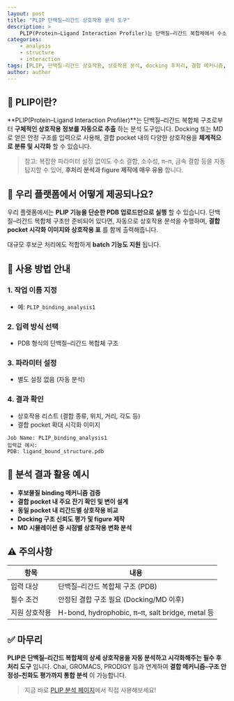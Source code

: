 ```yaml
---
layout: post
title: "PLIP 단백질–리간드 상호작용 분석 도구"
description: >
    PLIP(Protein–Ligand Interaction Profiler)는 단백질–리간드 복합체에서 수소 결합, 소수성 상호작용, π–π stacking 등 다양한 결합 유형을 자동으로 탐지하고 시각화해주는 상호작용 분석 도구입니다.
categories:
    - analysis
    - structure
    - interaction
tags: [PLIP, 단백질-리간드 상호작용, 상호작용 분석, docking 후처리, 결합 메커니즘, 구조 기반 분석]
author: author
---
```


## 🔬 PLIP이란?

\*\*PLIP(Protein–Ligand Interaction Profiler)\*\*는 단백질–리간드 복합체 구조로부터 **구체적인 상호작용 정보를 자동으로 추출** 하는 분석 도구입니다.
Docking 또는 MD로 얻은 안정 구조를 입력으로 사용해, 결합 pocket 내의 다양한 상호작용을 **체계적으로 분류 및 시각화** 할 수 있습니다.

> 참고: 복잡한 파라미터 설정 없이도 수소 결합, 소수성, π–π, 금속 결합 등을 자동 탐지할 수 있어, **후처리 분석과 figure 제작에 매우 유용** 합니다.

## 🧪 우리 플랫폼에서 어떻게 제공되나요?

우리 플랫폼에서는 **PLIP 기능을 단순한 PDB 업로드만으로 실행** 할 수 있습니다.
단백질–리간드 복합체 구조만 준비되어 있다면, 자동으로 상호작용 분석을 수행하며, **결합 pocket 시각화 이미지와 상호작용 표** 를 함께 출력해줍니다.

대규모 후보군 처리에도 적합하게 **batch 기능도 지원** 됩니다.

## 📝 사용 방법 안내

### 1. 작업 이름 지정

* 예: `PLIP_binding_analysis1`

### 2. 입력 방식 선택

* PDB 형식의 단백질–리간드 복합체 구조

### 3. 파라미터 설정

* 별도 설정 없음 (자동 분석)

### 4. 결과 확인

* 상호작용 리스트 (결합 종류, 위치, 거리, 각도 등)
* 결합 pocket 확대 시각화 이미지

```plaintext
Job Name: PLIP_binding_analysis1
입력값 예시:
PDB: ligand_bound_structure.pdb
```

## 🧬 분석 결과 활용 예시

* **후보물질 binding 메커니즘 검증**
* **결합 pocket 내 주요 잔기 확인 및 변이 설계**
* **동일 pocket 내 리간드별 상호작용 비교**
* **Docking 구조 신뢰도 평가 및 figure 제작**
* **MD 시뮬레이션 중 시점별 상호작용 변화 분석**

## ⚠️ 주의사항

| 항목      | 내용                                             |
| ------- | ---------------------------------------------- |
| 입력 대상   | 단백질–리간드 복합체 구조 (PDB)                           |
| 필수 조건   | 안정된 결합 구조 필요 (Docking/MD 이후)                   |
| 지원 상호작용 | H-bond, hydrophobic, π–π, salt bridge, metal 등 |

## ✅ 마무리

**PLIP은 단백질–리간드 복합체의 상세 상호작용을 자동 분석하고 시각화해주는 필수 후처리 도구** 입니다.
Chai, GROMACS, PRODIGY 등과 연계하여 **결합 메커니즘–구조 안정성–친화도 평가까지 통합 분석** 이 가능합니다.

> 지금 바로 <a href="#" onclick="window.open('https://curie.kr:444/Analysis/plip', '_blank'); return false;" rel="noopener noreferrer">PLIP 분석 페이지</a>에서 직접 사용해보세요!
